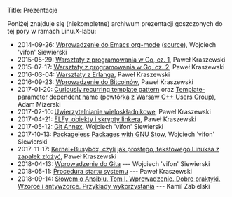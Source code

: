 Title: Prezentacje

Poniżej znajduje się (niekompletne) archiwum prezentacji goszczonych
do tej pory w ramach Linu.X-labu:

- 2014-09-26: [Wprowadzenie do Emacs org-mode][1] ([source][2]), Wojciech 'vifon' Siewierski
- 2015-05-29: [Warsztaty z programowania w Go, cz. 1][3], Paweł Kraszewski
- 2015-07-17: [Warsztaty z programowania w Go, cz. 2][4], Paweł Kraszewski
- 2016-03-04: [Warsztaty z Erlanga][5], Paweł Kraszewski
- 2016-09-23: [Wprowadzenie do Bitcoinów][6], Paweł Kraszewski
- 2017-01-20: [Curiously recurring template pattern][7] oraz [Template-parameter dependent name][8] (powtórka z [Warsaw C++ Users Group](http://cpp.mimuw.edu.pl/)), Adam Mizerski
- 2017-02-10: [Uwierzytelnianie wieloskładnikowe][9], Paweł Kraszewski
- 2017-04-21: [ELFy, obiekty i skrypty linkera][10], Paweł Kraszewski
- 2017-05-12: [Git Annex][11], Wojciech 'vifon' Siewierski
- 2017-10-13: [Packageless Packages with GNU Stow][12], Wojciech 'vifon' Siewierski
- 2017-11-17: [Kernel+Busybox, czyli jak prostego, tekstowego Linuksa z zapałek złożyć][13], Paweł Kraszewski
- 2018-04-13: [Wprowadzenie do Gita][14] --- Wojciech 'vifon' Siewierski
- 2018-05-11: [Procedura startu systemu][15] --- Paweł Kraszewski
- 2018-09-14: [Słowem o Ansiblu. Tom I.  Wprowadzenie. Dobre
praktyki. Wzorce i antywzorce. Przykłady wykorzystania][16] --- Kamil Zabielski

[1]: {filename}/static/slideshows/org-mode/org-mode.html
[2]: {filename}/static/slideshows/org-mode/org-mode.org
[3]: https://github.com/p-kraszewski/linux-w-bramie/tree/master/2015-05-29-Go
[4]: https://github.com/p-kraszewski/linux-w-bramie/tree/master/2015-07-17-Go
[5]: https://github.com/p-kraszewski/LwB-20160304-Erlang
[6]: {filename}/static/slideshows/BitCoin%20prezentacja.pdf
[7]: {filename}/static/slideshows/crtp.pdf
[8]: {filename}/static/slideshows/template-parameter.pdf
[9]: {filename}/static/slideshows/2FA/index.html
[10]: https://github.com/p-kraszewski/LwB-20170421-linking/blob/master/Prezentacja.pdf
[11]: {filename}/static/slideshows/git-annex/index.html
[12]: {filename}/static/slideshows/stow/index.html
[13]: https://github.com/p-kraszewski/LwB-20171117-Linux-z-zapalek
[14]: {filename}/static/slideshows/git-1/index.html
[15]: https://github.com/p-kraszewski/LinuXLab-20180511-Boot
[16]: https://github.com/lintops/ansible-sample-repository
